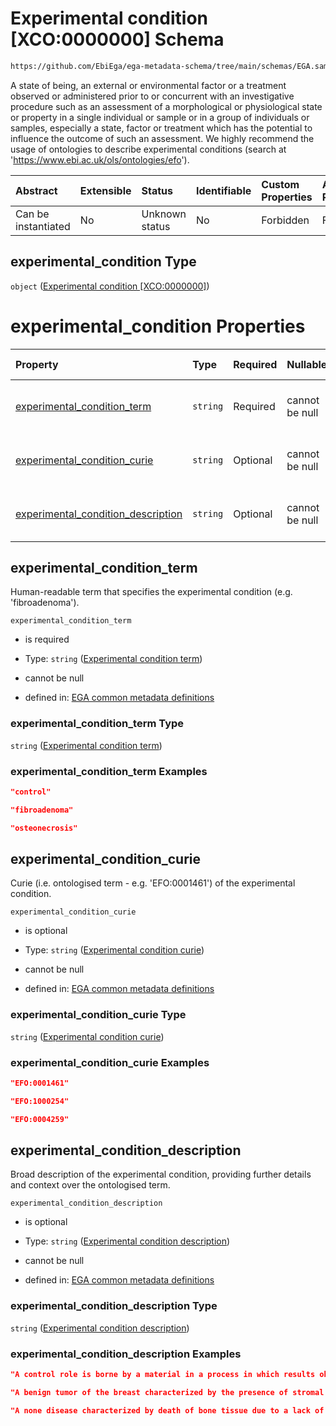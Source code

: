 # Experimental condition \[XCO:0000000] Schema

```txt
https://github.com/EbiEga/ega-metadata-schema/tree/main/schemas/EGA.sample.json#/properties/minimal_public_attributes/properties/experimental_condition
```

A state of being, an external or environmental factor or a treatment observed or administered prior to or concurrent with an investigative procedure such as an assessment of a morphological or physiological state or property in a single individual or sample or in a group of individuals or samples, especially a state, factor or treatment which has the potential to influence the outcome of such an assessment. We highly recommend the usage of ontologies to describe experimental conditions (search at '<https://www.ebi.ac.uk/ols/ontologies/efo>').

| Abstract            | Extensible | Status         | Identifiable | Custom Properties | Additional Properties | Access Restrictions | Defined In                                                        |
| :------------------ | :--------- | :------------- | :----------- | :---------------- | :-------------------- | :------------------ | :---------------------------------------------------------------- |
| Can be instantiated | No         | Unknown status | No           | Forbidden         | Forbidden             | none                | [EGA.sample.json*](../out/EGA.sample.json "open original schema") |

## experimental_condition Type

`object` ([Experimental condition \[XCO:0000000\]](ega-4-definitions-experimental-condition-xco0000000.md))

# experimental_condition Properties

| Property                                                                  | Type     | Required | Nullable       | Defined by                                                                                                                                                                                                                                                                                                                         |
| :------------------------------------------------------------------------ | :------- | :------- | :------------- | :--------------------------------------------------------------------------------------------------------------------------------------------------------------------------------------------------------------------------------------------------------------------------------------------------------------------------------- |
| [experimental_condition_term](#experimental_condition_term)               | `string` | Required | cannot be null | [EGA common metadata definitions](ega-4-definitions-experimental-condition-xco0000000-properties-experimental-condition-term.md "https://github.com/EbiEga/ega-metadata-schema/tree/main/schemas/EGA.common-definitions.json#/definitions/experimental_condition_descriptor/properties/experimental_condition_term")               |
| [experimental_condition_curie](#experimental_condition_curie)             | `string` | Optional | cannot be null | [EGA common metadata definitions](ega-4-definitions-experimental-condition-xco0000000-properties-experimental-condition-curie.md "https://github.com/EbiEga/ega-metadata-schema/tree/main/schemas/EGA.common-definitions.json#/definitions/experimental_condition_descriptor/properties/experimental_condition_curie")             |
| [experimental_condition_description](#experimental_condition_description) | `string` | Optional | cannot be null | [EGA common metadata definitions](ega-4-definitions-experimental-condition-xco0000000-properties-experimental-condition-description.md "https://github.com/EbiEga/ega-metadata-schema/tree/main/schemas/EGA.common-definitions.json#/definitions/experimental_condition_descriptor/properties/experimental_condition_description") |

## experimental_condition_term

Human-readable term that specifies the experimental condition (e.g. 'fibroadenoma').

`experimental_condition_term`

*   is required

*   Type: `string` ([Experimental condition term](ega-4-definitions-experimental-condition-xco0000000-properties-experimental-condition-term.md))

*   cannot be null

*   defined in: [EGA common metadata definitions](ega-4-definitions-experimental-condition-xco0000000-properties-experimental-condition-term.md "https://github.com/EbiEga/ega-metadata-schema/tree/main/schemas/EGA.common-definitions.json#/definitions/experimental_condition_descriptor/properties/experimental_condition_term")

### experimental_condition_term Type

`string` ([Experimental condition term](ega-4-definitions-experimental-condition-xco0000000-properties-experimental-condition-term.md))

### experimental_condition_term Examples

```json
"control"
```

```json
"fibroadenoma"
```

```json
"osteonecrosis"
```

## experimental_condition_curie

Curie (i.e. ontologised term - e.g. 'EFO:0001461') of the experimental condition.

`experimental_condition_curie`

*   is optional

*   Type: `string` ([Experimental condition curie](ega-4-definitions-experimental-condition-xco0000000-properties-experimental-condition-curie.md))

*   cannot be null

*   defined in: [EGA common metadata definitions](ega-4-definitions-experimental-condition-xco0000000-properties-experimental-condition-curie.md "https://github.com/EbiEga/ega-metadata-schema/tree/main/schemas/EGA.common-definitions.json#/definitions/experimental_condition_descriptor/properties/experimental_condition_curie")

### experimental_condition_curie Type

`string` ([Experimental condition curie](ega-4-definitions-experimental-condition-xco0000000-properties-experimental-condition-curie.md))

### experimental_condition_curie Examples

```json
"EFO:0001461"
```

```json
"EFO:1000254"
```

```json
"EFO:0004259"
```

## experimental_condition_description

Broad description of the experimental condition, providing further details and context over the ontologised term.

`experimental_condition_description`

*   is optional

*   Type: `string` ([Experimental condition description](ega-4-definitions-experimental-condition-xco0000000-properties-experimental-condition-description.md))

*   cannot be null

*   defined in: [EGA common metadata definitions](ega-4-definitions-experimental-condition-xco0000000-properties-experimental-condition-description.md "https://github.com/EbiEga/ega-metadata-schema/tree/main/schemas/EGA.common-definitions.json#/definitions/experimental_condition_descriptor/properties/experimental_condition_description")

### experimental_condition_description Type

`string` ([Experimental condition description](ega-4-definitions-experimental-condition-xco0000000-properties-experimental-condition-description.md))

### experimental_condition_description Examples

```json
"A control role is borne by a material in a process in which results obtained from an experimental sample and a control sample are compared."
```

```json
"A benign tumor of the breast characterized by the presence of stromal and epithelial elements."
```

```json
"A none disease characterized by death of bone tissue due to a lack of blood supply."
```
